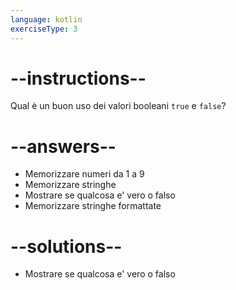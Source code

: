 ```yaml
---
language: kotlin
exerciseType: 3
---
```


# --instructions--

Qual è un buon uso dei valori booleani `true` e `false`?

# --answers--

- Memorizzare numeri da 1 a 9
- Memorizzare stringhe
- Mostrare se qualcosa e' vero o falso
- Memorizzare stringhe formattate

# --solutions--

- Mostrare se qualcosa e' vero o falso

